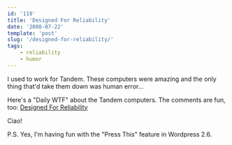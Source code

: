 ```yaml
---
id: '119'
title: 'Designed For Reliability'
date: '2008-07-22'
template: 'post'
slug: '/designed-for-reliability/'
tags:
    - reliability
    - humor
---
```


I used to work for Tandem. These computers were amazing and the only thing
that'd take them down was human error...

Here's a "Daily WTF" about the Tandem computers. The comments are fun, too:
[Designed For Reliability](http://thedailywtf.com/Articles/Designed-For-Reliability.aspx)

Ciao!

P.S. Yes, I'm having fun with the "Press This" feature in Wordpress 2.6.

<!-- more -->
